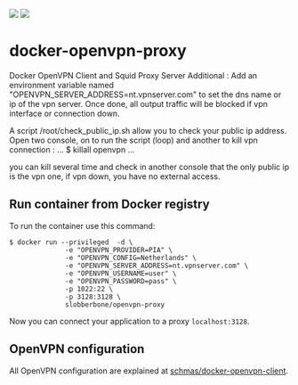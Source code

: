 [![](https://images.microbadger.com/badges/version/dceschmidt/openvpn-proxy.svg)](https://hub.docker.com/r/slobberbone/openvpn-proxy)
[![](https://images.microbadger.com/badges/image/dceschmidt/openvpn-proxy.svg)](https://hub.docker.com/r/slobberbone/openvpn-proxy)

# docker-openvpn-proxy
Docker OpenVPN Client and Squid Proxy Server
Additional : Add an environment variable named "OPENVPN_SERVER_ADDRESS=nt.vpnserver.com" to set the dns name or ip of the vpn server. Once done, all output traffic will be blocked if vpn interface or connection down.

A script /root/check_public_ip.sh allow you to check your public ip address.
Open two console, on to run the script (loop) and another to kill vpn connection :
...
$ killall openvpn
...

you can kill several time and check in another console that the only public ip is the vpn one, if vpn down, you have no external access.

## Run container from Docker registry
To run the container use this command:

```
$ docker run --privileged  -d \
              -e "OPENVPN_PROVIDER=PIA" \
              -e "OPENVPN_CONFIG=Netherlands" \
              -e "OPENVPN_SERVER_ADDRESS=nt.vpnserver.com" \
              -e "OPENVPN_USERNAME=user" \
              -e "OPENVPN_PASSWORD=pass" \
              -p 1022:22 \
              -p 3128:3128 \
              slobberbone/openvpn-proxy
```

Now you can connect your application to a proxy `localhost:3128`.


## OpenVPN configuration
All OpenVPN configuration are explained at [schmas/docker-openvpn-client](https://github.com/schmas/docker-openvpn-client).
